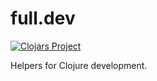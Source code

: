 # full.dev

[![Clojars Project](http://clojars.org/fullcontact/full.dev/latest-version.svg)](http://clojars.org/fullcontact/full.dev)

Helpers for Clojure development.
